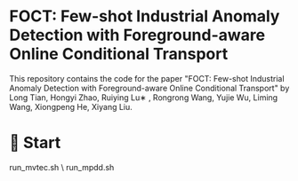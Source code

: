 # FOCT: Few-shot Industrial Anomaly Detection with Foreground-aware Online Conditional Transport
This repository contains the code for the paper "FOCT: Few-shot Industrial Anomaly Detection with Foreground-aware Online Conditional Transport" by Long Tian, Hongyi Zhao, Ruiying Lu∗ , Rongrong Wang, Yujie Wu, Liming Wang, Xiongpeng He, Xiyang Liu.

# 🚀 Start
run_mvtec.sh \\
run_mpdd.sh



